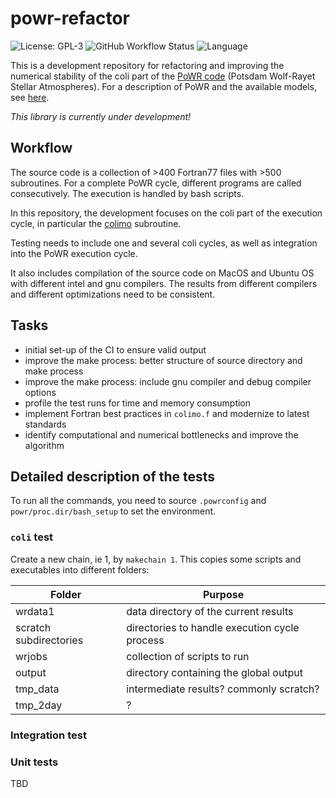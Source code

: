 # powr-refactor

![License: GPL-3](https://img.shields.io/github/license/ssciwr/powr-refactor)
![GitHub Workflow Status](https://img.shields.io/github/actions/workflow/status/ssciwr/powr-refactor/ci.yml?branch=main)
![Language](https://img.shields.io/github/languages/top/ssciwr/powr-refactor)

This is a development repository for refactoring and improving the numerical stability of the coli part of the [PoWR code](https://github.com/powr-code/PoWR) (Potsdam Wolf-Rayet Stellar Atmospheres). For a description of PoWR and the available models, see [here](https://www.astro.physik.uni-potsdam.de/~wrh/PoWR/powrgrid1.php).

*This library is currently under development!*

## Workflow

The source code is a collection of >400 Fortran77 files with >500 subroutines. For a complete PoWR cycle, different programs are called consecutively. The execution is handled by bash scripts.

In this repository, the development focuses on the coli part of the execution cycle, in particular the [colimo](src/colimo.f) subroutine.

Testing needs to include one and several coli cycles, as well as integration into the PoWR execution cycle.

It also includes compilation of the source code on MacOS and Ubuntu OS with different intel and gnu compilers. The results from different compilers and different optimizations need to be consistent.

## Tasks
- initial set-up of the CI to ensure valid output
- improve the make process: better structure of source directory and make process
- improve the make process: include gnu compiler and debug compiler options
- profile the test runs for time and memory consumption
- implement Fortran best practices in `colimo.f` and modernize to latest standards
- identify computational and numerical bottlenecks and improve the algorithm


## Detailed description of the tests
To run all the commands, you need to source `.powrconfig` and `powr/proc.dir/bash_setup` to set the environment.

### `coli` test
Create a new chain, ie 1, by `makechain 1`. This copies some scripts and executables into different folders:

| Folder      | Purpose |
| ----------- | ----------- |
| wrdata1     | data directory of the current results |
| scratch subdirectories | directories to handle execution cycle process |
| wrjobs | collection of scripts to run |
| output | directory containing the global output |
| tmp_data | intermediate results? commonly scratch? |
| tmp_2day | ? |


### Integration test

### Unit tests
TBD
